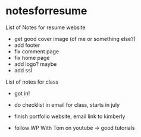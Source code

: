 # notesforresume
List of Notes for resume website

- get good cover image (of me or something else?)
- add footer
- fix comment page
- fix home page
- add logo? maybe
- add ssl

List of notes for class

- got in!
- do checklist  in email for class, starts in july
- finish portfolio website, email link to kimberly


- follow WP With Tom on youtube -> good tutorials
